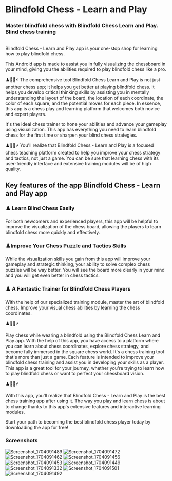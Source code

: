 # Blindfold Chess - Learn and Play
### Master blindfold chess with Blindfold Chess Learn and Play. Blind chess training
<br/>
Blindfold Chess - Learn and Play app is your one-stop shop for learning how to play blindfold chess. 

This Android app is made to assist you in fully visualizing the chessboard in your mind, giving you the abilities required to play blindfold chess like a pro.

♟️🧐✨⚡
The comprehensive tool Blindfold Chess Learn and Play is not just another chess app; it helps you get better at playing blindfold chess. It helps you develop critical thinking skills by assisting you in mentally understanding the layout of the board, the location of each coordinate, the color of each square, and the potential moves for each piece. In essence, this app is a chess play and learning platform that welcomes both novice and expert players.

It's the ideal chess trainer to hone your abilities and advance your gameplay using visualization. This app has everything you need to learn blindfold chess for the first time or sharpen your blind chess strategies.

♟️🧐✨⚡
You'll realize that Blindfold Chess - Learn and Play is a focused chess teaching platform created to help you improve your chess strategy and tactics, not just a game. You can be sure that learning chess with its user-friendly interface and extensive training modules will be of high quality.

<h2>Key features of the app Blindfold Chess - Learn and Play app</h2>

<h3>♟️ Learn Blind Chess Easily</h3>
For both newcomers and experienced players, this app will be helpful to improve the visualization of the chess board, allowing the players to learn blindfold chess more quickly and effectively.

<h3>♟️Improve Your Chess Puzzle and Tactics Skills</h3>
While the visualization skills you gain from this app will improve your gameplay and strategic thinking, your ability to solve complex chess puzzles will be way better. You will see the board more clearly in your mind and you will get even better in chess tactics. 

<h3>♟️ A Fantastic Trainer for Blindfold Chess Players</h3>
With the help of our specialized training module, master the art of blindfold chess. Improve your visual chess abilities by learning the chess coordinates.

♟️🧐✨⚡

Play chess while wearing a blindfold using the Blindfold Chess Learn and Play app. With the help of this app, you have access to a platform where you can learn about chess coordinates, explore chess strategy, and become fully immersed in the square chess world. It's a chess training tool that's more than just a game. Each feature is intended to improve your blindfold chess training and assist you in developing your skills as a player. This app is a great tool for your journey, whether you're trying to learn how to play blindfold chess or want to perfect your chessboard vision.

♟️🧐✨⚡

With this app, you'll realize that Blindfold Chess - Learn and Play is the best chess training app after using it. The way you play and learn chess is about to change thanks to this app's extensive features and interactive learning modules.

Start your path to becoming the best blindfold chess player today by downloading the app for free!

### Screenshots


![Screenshot_1704091489](https://github.com/dipanshparmar/blindfold-chess/assets/49204837/f52ae669-b23a-4b7f-ac44-206b7e92719a)
![Screenshot_1704091472](https://github.com/dipanshparmar/blindfold-chess/assets/49204837/b5ba2578-ddb6-4eb1-8365-cd4a188be1dc)
![Screenshot_1704091462](https://github.com/dipanshparmar/blindfold-chess/assets/49204837/5bd65f19-a83c-44d4-88fd-f3488699c5a5)
![Screenshot_1704091456](https://github.com/dipanshparmar/blindfold-chess/assets/49204837/93e49aeb-a5c1-4f71-a57e-02e0b420100f)
![Screenshot_1704091453](https://github.com/dipanshparmar/blindfold-chess/assets/49204837/01b5be8d-6213-4c4c-ab99-9348d865b83e)
![Screenshot_1704091449](https://github.com/dipanshparmar/blindfold-chess/assets/49204837/ccb3a6cf-9610-4483-84a3-6a06dc2c3f0f)
![Screenshot_1704091332](https://github.com/dipanshparmar/blindfold-chess/assets/49204837/afc3acac-3e54-4591-8788-ad3235c6ac19)
![Screenshot_1704091501](https://github.com/dipanshparmar/blindfold-chess/assets/49204837/ab2953a3-874e-456a-9822-7df5054a2d04)
![Screenshot_1704091492](https://github.com/dipanshparmar/blindfold-chess/assets/49204837/580bf89e-11a3-47ff-bf4d-df9d6025cb8a)
